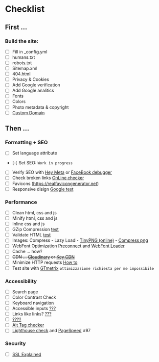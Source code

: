 # Checklist

## First ...
### Build the site:
- [ ] Fill in _config.yml
- [ ] humans.txt
- [ ] robots.txt
- [ ] Sitemap.xml
- [ ] 404.html
- [ ] Privacy & Cookies
- [ ] Add Google verification
- [ ] Add Google analitics
- [ ] Fonts
- [ ] Colors
- [ ] Photo metadata & copyright
- [ ] [Custom Domain](https://docs.netlify.com/domains-https/custom-domains/#definitions)

## Then ...
### Formatting + SEO
- [ ] Set language attribute
- [-] Set SEO: `Work in progress`
- [ ] Verify SEO with [Hey Meta](https://www.heymeta.com/) or [FaceBook debugger](https://developers.facebook.com/tools/debug/sharing/)
- [ ] Check broken links [OnLine checker](https://www.deadlinkchecker.com/)
- [ ] Favicons (https://realfavicongenerator.net)
- [ ] Responsive disign [Google test](https://search.google.com/test/mobile-friendly)

### Performance
- [ ] Clean html, css and js
- [ ] Minify html, css and js
- [ ] Inline css and js
- [ ] GZip Compression [test](https://www.giftofspeed.com/gzip-test/)
- [ ] Validate HTML [test](https://validator.w3.org/)
- [ ] Images: Compress - Lazy Load - [TinyPNG (online)](https://tinypng.com/) - [Compress png](https://compresspng.com/)
- [ ] WebFont Optimization [Preconnect](https://www.cdnplanet.com/blog/faster-google-webfonts-preconnect/) and [WebFont Loader](https://github.com/typekit/webfontloader)
- [ ] Cache ... how?
- [ ] ~~CDN ... [Cloudinary]() or [Key CDN](https://www.keycdn.com/)~~
- [ ] Minimize HTTP requests [How to](https://wp-rocket.me/blog/reduce-http-requests-speed-wordpress-site/)
- [ ] Test site with [GTmetrix](http://gtmetrix.com/) `ottimizzazione richiesta per me impossibile`

### Accessibility
- [ ] Search page
- [ ] Color Contrast Check
- [ ] Keyboard navigation
- [ ] Accessible inputs [???](https://www.a11ywithlindsey.com/blog/create-custom-keyboard-accesible-checkboxes)
- [ ] Links like links? [???](https://adrianroselli.com/2019/01/underlines-are-beautiful.html)
- [ ] [????](https://webaim.org/techniques/skipnav/)
- [ ] [Alt Tag checker](https://www.seoptimer.com/alt-tag-checker)
- [ ] [Lighthouse check](https://developers.google.com/web/tools/lighthouse) and [PageSpeed](https://developers.google.com/speed/pagespeed/insights/) ±97

### Security
- [ ] [SSL Explained](https://www.ssl.com/faqs/faq-what-is-ssl/)
